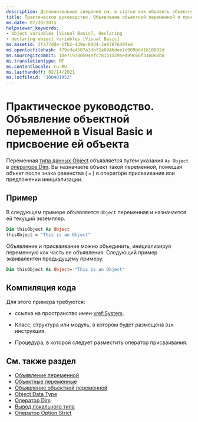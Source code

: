```yaml
---
description: Дополнительные сведения см. в статье как объявить объектную переменную и присвоить ей объект в Visual Basic
title: Практическое руководство. Объявление объектной переменной и присвоение ей объекта
ms.date: 07/20/2015
helpviewer_keywords:
- object variables [Visual Basic], declaring
- declaring object variables [Visual Basic]
ms.assetid: 2fa77dde-1fb2-439a-80d4-3e9787649fad
ms.openlocfilehash: f79cda4507a3dbf2a6946dee7d909b6d1b10802d
ms.sourcegitcommit: 10e719780594efc781b15295e499c66f316068b8
ms.translationtype: MT
ms.contentlocale: ru-RU
ms.lasthandoff: 02/14/2021
ms.locfileid: "100481952"
---
```

# <a name="how-to-declare-an-object-variable-and-assign-an-object-to-it-in-visual-basic"></a>Практическое руководство. Объявление объектной переменной в Visual Basic и присвоение ей объекта

Переменная [типа данных Object](../../../language-reference/data-types/object-data-type.md) объявляется путем указания `As Object` в [операторе Dim](../../../language-reference/statements/dim-statement.md). Вы назначаете объект такой переменной, помещая объект после знака равенства ( `=` ) в операторе присваивания или предложении инициализации.

## <a name="example"></a>Пример

В следующем примере объявляется `Object` переменная и назначается ей текущий экземпляр.

```vb
Dim thisObject As Object
thisObject = "This is an Object"
```

Объявление и присваивание можно объединить, инициализируя переменную как часть ее объявления. Следующий пример эквивалентен предыдущему примеру.

```vb
Dim thisObject As Object= "This is an Object"
```

## <a name="compile-the-code"></a>Компиляция кода

Для этого примера требуются:

- ссылка на пространство имен <xref:System>.

- Класс, структура или модуль, в котором будет размещена `Dim` инструкция.

- Процедура, в которой следует разместить оператор присваивания.

## <a name="see-also"></a>См. также раздел

- [Объявление переменной](variable-declaration.md)
- [Объектные переменные](object-variables.md)
- [Объявление объектной переменной](object-variable-declaration.md)
- [Object Data Type](../../../language-reference/data-types/object-data-type.md)
- [Оператор Dim](../../../language-reference/statements/dim-statement.md)
- [Вывод локального типа](local-type-inference.md)
- [Оператор Option Strict](../../../language-reference/statements/option-strict-statement.md)
